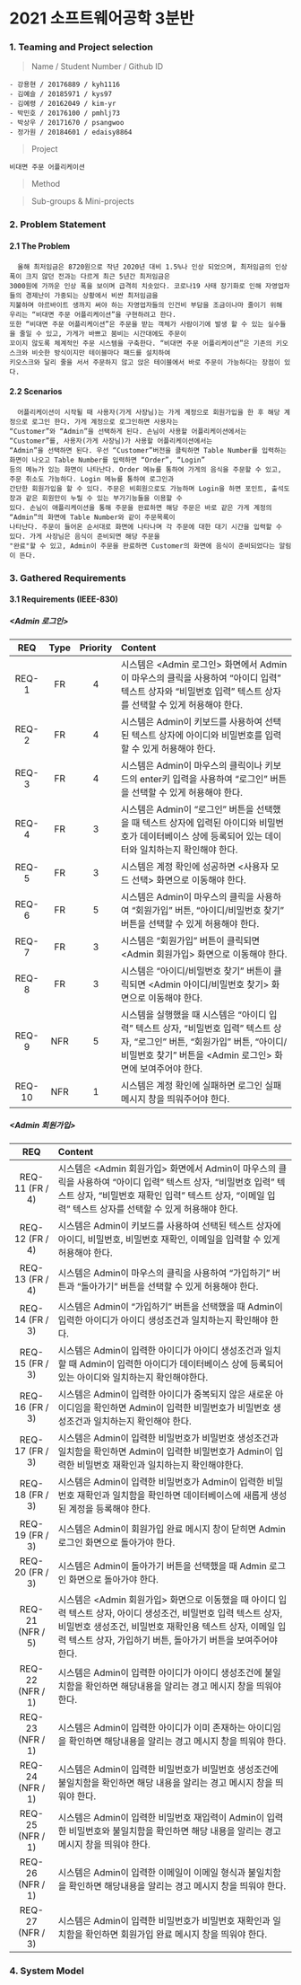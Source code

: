# 2021 소프트웨어공학 3분반

### 1. Teaming and Project selection

> Name / Student Number / Github ID
```
- 강용현 / 20176889 / kyh1116
- 김예슬 / 20185971 / kys97
- 김예령 / 20162049 / kim-yr
- 박민호 / 20176100 / pmhlj73
- 박상우 / 20171670 / psangwoo
- 정가원 / 20184601 / edaisy8864
```

> Project
```
비대면 주문 어플리케이션
```

> Method

> Sub-groups & Mini-projects

### 2. Problem Statement
#### 2.1 The Problem
```
  올해 최저임금은 8720원으로 작년 2020년 대비 1.5%나 인상 되었으며, 최저임금의 인상 폭이 크지 않던 전과는 다르게 최근 5년간 최저임금은  
3000원에 가까운 인상 폭을 보이며 급격히 치솟았다. 코로나19 사태 장기화로 인해 자영업자들의 경제난이 가중되는 상황에서 비싼 최저임금을  
지불하며 아르바이트 생까지 써야 하는 자영업자들의 인건비 부담을 조금이나마 줄이기 위해 우리는 “비대면 주문 어플리케이션”을 구현하려고 한다.  
또한 “비대면 주문 어플리케이션”은 주문을 받는 객체가 사람이기에 발생 할 수 있는 실수들을 줄일 수 있고, 가게가 바쁘고 붐비는 시간대에도 주문이  
꼬이지 않도록 체계적인 주문 시스템을 구축한다. “비대면 주문 어플리케이션”은 기존의 키오스크와 비슷한 방식이지만 테이블마다 패드를 설치하여  
키오스크와 달리 줄을 서서 주문하지 않고 앉은 테이블에서 바로 주문이 가능하다는 장점이 있다.
```
#### 2.2 Scenarios
```
  어플리케이션이 시작될 때 사용자(가게 사장님)는 가게 계정으로 회원가입을 한 후 해당 계정으로 로그인 한다. 가게 계정으로 로그인하면 사용자는  
“Customer”와 “Admin”을 선택하게 된다. 손님이 사용할 어플리케이션에서는 “Customer”를, 사용자(가게 사장님)가 사용할 어플리케이션에서는  
“Admin”을 선택하면 된다. 우선 “Customer”버전을 클릭하면 Table Number를 입력하는 화면이 나오고 Table Number를 입력하면 “Order”, “Login”  
등의 메뉴가 있는 화면이 나타난다. Order 메뉴를 통하여 가게의 음식을 주문할 수 있고, 주문 취소도 가능하다. Login 메뉴를 통하여 로그인과  
간단한 회원가입을 할 수 있다. 주문은 비회원으로도 가능하며 Login을 하면 포인트, 출석도장과 같은 회원만이 누릴 수 있는 부가기능들을 이용할 수  
있다. 손님이 애플리케이션을 통해 주문을 완료하면 해당 주문은 바로 같은 가게 계정의 “Admin”의 화면에 Table Number와 같이 주문목록이  
나타난다. 주문이 들어온 순서대로 화면에 나타나며 각 주문에 대한 대기 시간을 입력할 수 있다. 가게 사장님은 음식이 준비되면 해당 주문을  
"완료"할 수 있고, Admin이 주문을 완료하면 Customer의 화면에 음식이 준비되었다는 알림이 뜬다.
```

### 3. Gathered Requirements

#### 3.1 Requirements (IEEE-830)

##### <Admin 로그인>
|REQ|Type|Priority|Content|
|:---:|:---:|:---:|:---|
|REQ-1|FR|4|시스템은 <Admin 로그인> 화면에서 Admin이 마우스의 클릭을 사용하여 “아이디 입력” 텍스트 상자와 “비밀번호 입력” 텍스트 상자를 선택할 수 있게 허용해야 한다.|
|REQ-2|FR|4|시스템은 Admin이 키보드를 사용하여 선택된 텍스트 상자에 아이디와 비밀번호를 입력할 수 있게 허용해야 한다.|
|REQ-3|FR|4|시스템은 Admin이 마우스의 클릭이나 키보드의 enter키 입력을 사용하여 “로그인” 버튼을 선택할 수 있게 허용해야 한다.
|REQ-4|FR|3|시스템은 Admin이 “로그인” 버튼을 선택했을 때 텍스트 상자에 입력된 아이디와 비밀번호가 데이터베이스 상에 등록되어 있는 데이터와 일치하는지 확인해야 한다.
|REQ-5|FR|3|시스템은 계정 확인에 성공하면 <사용자 모드 선택> 화면으로 이동해야 한다.
|REQ-6|FR|5|시스템은 Admin이 마우스의 클릭을 사용하여 “회원가입” 버튼, “아이디/비밀번호 찾기” 버튼을 선택할 수 있게 허용해야 한다.
|REQ-7|FR|3|시스템은 “회원가입” 버튼이 클릭되면 <Admin 회원가입> 화면으로 이동해야 한다.
|REQ-8|FR|3|시스템은 “아이디/비밀번호 찾기” 버튼이 클릭되면 <Admin 아이디/비밀번호 찾기> 화면으로 이동해야 한다.
|REQ-9|NFR|5|시스템을 실행했을 때 시스템은 “아이디 입력” 텍스트 상자, “비밀번호 입력” 텍스트 상자, “로그인” 버튼, “회원가입” 버튼, “아이디/비밀번호 찾기” 버튼을 <Admin 로그인> 화면에 보여주어야 한다.|
|REQ-10|NFR|1|시스템은 계정 확인에 실패하면 로그인 실패 메시지 창을 띄워주어야 한다.|


##### <Admin 회원가입>
|REQ|Content|
|:---:|:---|
|REQ-11 (FR / 4)|시스템은 <Admin 회원가입> 화면에서 Admin이 마우스의 클릭을 사용하여 “아이디 입력” 텍스트 상자, “비밀번호 입력” 텍스트 상자, “비밀번호 재확인 입력” 텍스트 상자, “이메일 입력” 텍스트 상자를 선택할 수 있게 허용해야 한다.|
|REQ-12 (FR / 4)|시스템은 Admin이 키보드를 사용하여 선택된 텍스트 상자에 아이디, 비밀번호, 비밀번호 재확인, 이메일을 입력할 수 있게 허용해야 한다.|
|REQ-13 (FR / 4)|시스템은 Admin이 마우스의 클릭을 사용하여 “가입하기” 버튼과 “돌아가기” 버튼을 선택할 수 있게 허용해야 한다.|
|REQ-14 (FR / 3)|시스템은 Admin이 “가입하기” 버튼을 선택했을 때 Admin이 입력한 아이디가 아이디 생성조건과 일치하는지 확인해야 한다.|
|REQ-15 (FR / 3)|시스템은 Admin이 입력한 아이디가 아이디 생성조건과 일치할 때 Admin이 입력한 아이디가 데이터베이스 상에 등록되어 있는 아이디와 일치하는지 확인해야한다.|
|REQ-16 (FR / 3)|시스템은 Admin이 입력한 아이디가 중복되지 않은 새로운 아이디임을 확인하면 Admin이 입력한 비밀번호가 비밀번호 생성조건과 일치하는지 확인해야 한다.|
|REQ-17 (FR / 3)|시스템은 Admin이 입력한 비밀번호가 비밀번호 생성조건과 일치함을 확인하면 Admin이 입력한 비밀번호가 Admin이 입력한 비밀번호 재확인과 일치하는지 확인해야한다.|
|REQ-18 (FR / 3)|시스템은 Admin이 입력한 비밀번호가 Admin이 입력한 비밀번호 재확인과 일치함을 확인하면 데이터베이스에 새롭게 생성된 계정을 등록해야 한다.|
|REQ-19 (FR / 3)|시스템은 Admin이 회원가입 완료 메시지 창이 닫히면 Admin 로그인 화면으로 돌아가야 한다.|
|REQ-20 (FR / 3)|시스템은 Admin이 돌아가기 버튼을 선택했을 때 Admin 로그인 화면으로 돌아가야 한다.|
|REQ-21 (NFR / 5)|시스템은 <Admin 회원가입> 화면으로 이동했을 때 아이디 입력 텍스트 상자, 아이디 생성조건, 비밀번호 입력 텍스트 상자, 비밀번호 생성조건, 비밀번호 재확인용 텍스트 상자, 이메일 입력 텍스트 상자, 가입하기 버튼, 돌아가기 버튼을 보여주어야 한다.|
|REQ-22 (NFR / 1)|시스템은 Admin이 입력한 아이디가 아이디 생성조건에 불일치함을 확인하면 해당내용을 알리는 경고 메시지 창을 띄워야 한다.|
|REQ-23 (NFR / 1)|시스템은 Admin이 입력한 아이디가 이미 존재하는 아이디임을 확인하면 해당내용을 알리는 경고 메시지 창을 띄워야 한다.|
|REQ-24 (NFR / 1)|시스템은 Admin이 입력한 비밀번호가 비밀번호 생성조건에 불일치함을 확인하면 해당 내용을 알리는 경고 메시지 창을 띄워야 한다.|
|REQ-25 (NFR / 1)|시스템은 Admin이 입력한 비밀번호 재입력이 Admin이 입력한 비밀번호와 불일치함을 확인하면 해당 내용을 알리는 경고 메시지 창을 띄워야 한다.|
|REQ-26 (NFR / 1)|시스템은 Admin이 입력한 이메일이 이메일 형식과 불일치함을 확인하면 해당내용을 알리는 경고 메시지 창을 띄워야 한다.|
|REQ-27 (NFR / 3)|시스템은 Admin이 입력한 비밀번호가 비밀번호 재확인과 일치함을 확인하면 회원가입 완료 메시지 창을 띄워야 한다.|


### 4. System Model
